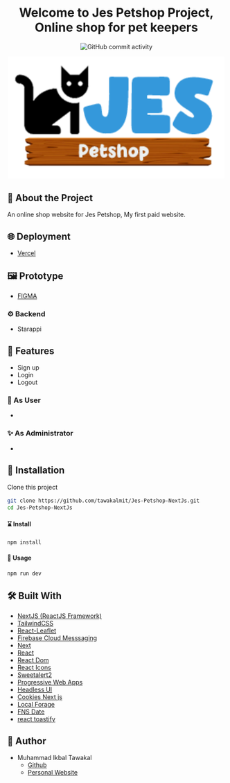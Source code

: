 <div align="center">
  <h1>Welcome to Jes Petshop Project,<br> Online shop for pet keepers</h1>

![GitHub commit activity](https://img.shields.io/github/commit-activity/m/tawakalmit/Jes-Petshop-NextJs)

<!-- PROJECT LOGO -->

<img src="public/logo_copy.png" alt="Logo" width="500" height="auto" />
</div>

## 📑 About the Project

An online shop website for Jes Petshop, My first paid website.

## 🌐 Deployment

- [Vercel](https://les-goo.vercel.app/)

## 🖼 Prototype

- [FIGMA](https://www.figma.com/file/jMBzc4iIBLjwRcB5A1FL15/Prototype?node-id=0%3A1)

### ⚙ Backend

- Starappi

## 🔮 Features

- Sign up
- Login
- Logout

### 🌟 As User

- 

### ✨ As Administrator

- 

## 🧰 Installation

Clone this project

```sh
git clone https://github.com/tawakalmit/Jes-Petshop-NextJs.git
cd Jes-Petshop-NextJs
```

#### ⌛ Install

```sh
npm install
```

#### 🚀 Usage

```sh
npm run dev
```

## 🛠️ Built With

- [NextJS (ReactJS Framework)](https://nextjs.org/)
- [TailwindCSS](https://tailwindcss.com/)
- [React-Leaflet](https://react-leaflet.js.org/)
- [Firebase Cloud Messsaging](https://firebase.google.com/docs/cloud-messaging)
- [Next](https://www.npmjs.com/package/next)
- [React](https://www.npmjs.com/package/react)
- [React Dom](https://www.npmjs.com/package/react-dom)
- [React Icons](https://www.npmjs.com/package/react-icons)
- [Sweetalert2](https://www.npmjs.com/package/sweetalert2)
- [Progressive Web Apps](https://web.dev/progressive-web-apps/)
- [Headless UI](https://headlessui.com/)
- [Cookies Next js](https://www.npmjs.com/package/cookies-next)
- [Local Forage](https://www.npmjs.com/package/localforage)
- [FNS Date](https://www.npmjs.com/package/date-fns)
- [react toastify](https://www.npmjs.com/package/react-toastify)

<!-- CONTACT -->

## 🤖 Author

- Muhammad Ikbal Tawakal
  - [Github](https://github.com/tawakalmit)
  - [Personal Website](https://www.mikbaltawakal.cf/)
